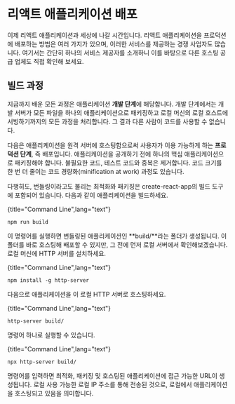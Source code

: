 # 리액트 애플리케이션 배포

이제 리액트 애플리케이션과 세상에 나갈 시간입니다. 리액트 애플리케이션을 프로덕션에 배포하는 방법은 여러 가지가 있으며, 이러한 서비스를 제공하는 경쟁 사업자도 많습니다. 여기서는 간단히 하나의 서비스 제공자를 소개하니 이를 바탕으로 다른 호스팅 공급 업체도 직접 확인해 보세요.

## 빌드 과정

지금까지 배운 모든 과정은 애플리케이션 **개발 단계**에 해당합니다. 개발 단계에서는 개발 서버가 모든 파일을 하나의 애플리케이션으로 패키징하고 로컬 머신의 로컬 호스트에 서빙하기까지의 모든 과정을 처리합니다. 그 결과 다른 사람이 코드를 사용할 수 없습니다.

다음은 애플리케이션을 원격 서버에 호스팅함으로써 사용자가 이용 가능하게 하는 **프로덕션 단계**, 즉 배포입니다. 애플리케이션을 공개하기 전에 하나의 핵심 애플리케이션으로 패키징해야 합니다. 불필요한 코드, 테스트 코드와 중복은 제거합니다. 코드 크기를 한 번 더 줄이는 코드 경량화(minification at work) 과정도 있습니다.

다행히도, 번들링이라고도 불리는 최적화와 패키징은 create-react-app의 빌드 도구에 포함되어 있습니다. 다음과 같이 애플리케이션을 빌드하세요.

{title="Command Line",lang="text"}
~~~~~~~
npm run build
~~~~~~~

이 명령어를 실행하면 번들링된 애플리케이션인 **build/**라는 폴더가 생성됩니다. 이 폴더를 바로 호스팅해 배포할 수 있지만, 그 전에 먼저 로컬 서버에서 확인해보겠습니다. 로컬 머신에 HTTP 서버를 설치하세요.

{title="Command Line",lang="text"}
~~~~~~~
npm install -g http-server
~~~~~~~

다음으로 애플리케이션을 이 로컬 HTTP 서버로 호스팅하세요.

{title="Command Line",lang="text"}
~~~~~~~
http-server build/
~~~~~~~

명령어 하나로 실행할 수 있습니다.

{title="Command Line",lang="text"}
~~~~~~~
npx http-server build/
~~~~~~~

명령어를 입력하면 최적화, 패키징 및 호스팅된 애플리케이션에 접근 가능한 URL이 생성됩니다. 로컬 사용 가능한 로컬 IP 주소를 통해 전송된 것으로, 로컬에서 애플리케이션을 호스팅되고 있음을 의미합니다.
